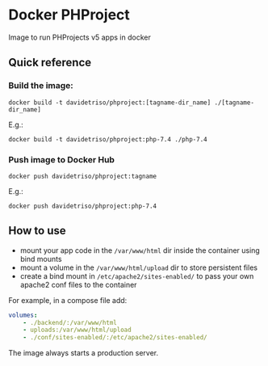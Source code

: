 # Docker PHProject

Image to run PHProjects v5 apps in docker

## Quick reference

### Build the image:

```
docker build -t davidetriso/phproject:[tagname-dir_name] ./[tagname-dir_name]
```

E.g.:

```
docker build -t davidetriso/phproject:php-7.4 ./php-7.4
```

### Push image to Docker Hub

```
docker push davidetriso/phproject:tagname
```

E.g.:

```
docker push davidetriso/phproject:php-7.4
```

## How to use

* mount your app code in the `/var/www/html` dir inside the container using bind mounts 
* mount a volume in the `/var/www/html/upload` dir to store persistent files
* create a bind mount in `/etc/apache2/sites-enabled/` to pass your own apache2 conf files to the container

For example, in a compose file add:

```yaml
volumes:
    - ./backend/:/var/www/html
    - uploads:/var/www/html/upload
    - ./conf/sites-enabled/:/etc/apache2/sites-enabled/
```

The image always starts a production server.
